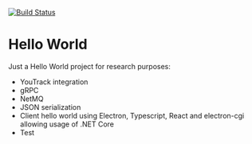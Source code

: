 [![Build Status](https://dev.azure.com/ccfeu/Cloud%20Computing%20for%20End%20Users/_apis/build/status/cloud-computing-for-end-users.hello-world?branchName=master)](https://dev.azure.com/ccfeu/Cloud%20Computing%20for%20End%20Users/_build/latest?definitionId=1&branchName=master)
# Hello World 
Just a Hello World project for research purposes:
* YouTrack integration
* gRPC
* NetMQ
* JSON serialization
* Client hello world using Electron, Typescript, React and electron-cgi allowing usage of .NET Core
* Test
